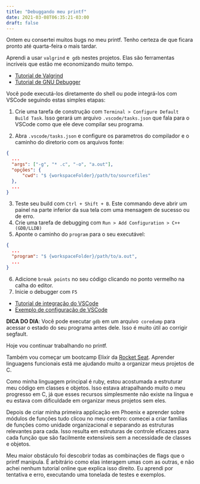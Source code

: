 ```yaml
---
title: "Debuggando meu printf"
date: 2021-03-08T06:35:21-03:00
draft: false
---
```


Ontem eu consertei muitos bugs no meu printf.
Tenho certeza de que ficara pronto até quarta-feira o mais tardar.

Aprendi a usar `valgrind` e` gdb` nestes projetos.
Elas são ferramentas incríveis que estão me economizando muito tempo.

- [Tutorial de Valgrind](https://valgrind.org/docs/manual/quick-start.html)
- [Tutorial de GNU Debugger](http://www.gdbtutorial.com/tutorial/how-use-gdb-example)

Você pode executá-los diretamente do shell ou pode integrá-los com
VSCode seguindo estas simples etapas:

1. Crie uma tarefa de construção com `Terminal > Configure Default Build Task`.
   Isso gerará um arquivo `.vscode/tasks.json` que fala para o VSCode como
   que ele deve compilar seu programa.

2. Abra `.vscode/tasks.json` e configure os parametros do compilador e
   o caminho do diretorio com os arquivos fonte:

```json
{
  ...
  "args": ["-g", "* .c", "-o", "a.out"],
  "opções": {
      "cwd": "$ {workspaceFolder}/path/to/sourcefiles"
  },
  ...
}
```

3. Teste seu build com `Ctrl + Shift + B`.
   Este commando deve abrir um painel na parte inferior da sua tela com uma
   mensagem de sucesso ou de erro.
4. Crie uma tarefa de debugging com `Run > Add Configuration > C++ (GDB/LLDB)`
5. Aponte o caminho do `program` para o seu executável:

```json
{
  ...
  "program": "$ {workspaceFolder}/path/to/a.out",
  ...
}
```

6. Adicione `break points` no seu código clicando no ponto vermelho na calha do
   editor.
7. Inicie o debugger com `F5`

- [Tutorial de integração do VSCode](https://code.visualstudio.com/docs/cpp/config-linux)
- [Exemplo de configuração de VSCode](https://github.com/librity/ft_printf/tree/main/.vscode)

**DICA DO DIA**: Você pode executar `gdb` em um arquivo` coredump` para acessar
o estado do seu programa antes dele.
Isso é muito útil ao corrigir segfault.

Hoje vou continuar trabalhando no printf.

Também vou começar um bootcamp Elixir da
[Rocket Seat](https://rocketseat.com.br/).
Aprender linguagens funcionais está me ajudando muito a organizar meus projetos
de C.

Como minha linguagem principal é ruby, estou acostumada a estruturar meu código
em classes e objetos.
Isso estava atrapalhando muito o meu progresso em C, já que esses recursos
simplesmente não existe na língua e eu estava com dificuldade em organizar meus
projetos sem eles.

Depois de criar minha primeira applicação em Phoenix e aprender sobre módulos de
funções tudo clicou no meu cerebro: comecei a criar famílias de funções como 
unidade organizacional e separando as estruturas relevantes para cada.
Isso resulta em estruturas de controle eficazes para cada função que são
facilmente extensíveis sem a necessidade de classes e objetos.

Meu maior obstáculo foi descobrir todas as combinações de flags que o printf
manipula.
É arbitrário como elas interagem umas com as outras, e não achei nenhum
tutorial online que explica isso direito.
Eu aprendi por tentativa e erro, executando uma tonelada de testes e exemplos.
